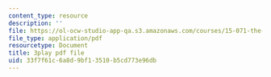 ```yaml
---
content_type: resource
description: ''
file: https://ol-ocw-studio-app-qa.s3.amazonaws.com/courses/15-071-the-analytics-edge-spring-2017/33f7f61c6a8d9bf13510b5cd773e96db_qhOVXxNXAug.pdf
file_type: application/pdf
resourcetype: Document
title: 3play pdf file
uid: 33f7f61c-6a8d-9bf1-3510-b5cd773e96db
---
```

